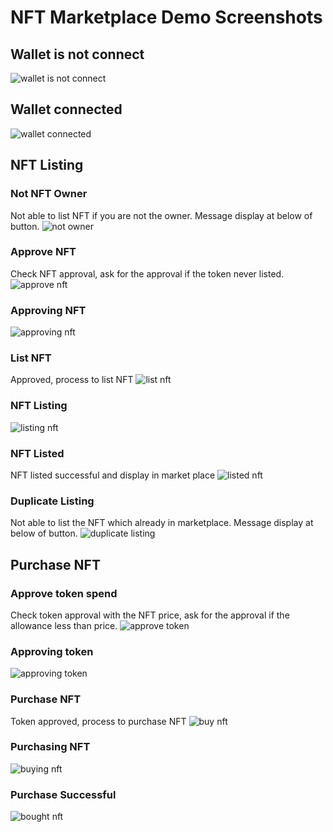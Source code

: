 # NFT Marketplace Demo Screenshots

## Wallet is not connect
![wallet is not connect](./screenshots/1_wallet_not_connect.png "wallet is not connect")

## Wallet connected
![wallet connected](./screenshots/2_wallet_connected.png "wallet connected")

## NFT Listing

### Not NFT Owner
Not able to list NFT if you are not the owner. Message display at below of button.
![not owner](./screenshots/3_not_owner.png "not owner")

### Approve NFT
Check NFT approval, ask for the approval if the token never listed.
![approve nft](./screenshots/4_approve_nft.png "approve nft")

### Approving NFT
![approving nft](./screenshots/5_approving_nft.png "approving nft")

### List NFT
Approved, process to list NFT
![list nft](./screenshots/6_list_nft.png "list nft")

### NFT Listing
![listing nft](./screenshots/7_listing_nft.png "listing nft")

### NFT Listed
NFT listed successful and display in market place
![listed nft](./screenshots/8_listed_nft.png "listed nft")

### Duplicate Listing
Not able to list the NFT which already in marketplace. Message display at below of button.
![duplicate listing](./screenshots/9_duplicate_listing.png "duplicate listing")

## Purchase NFT
### Approve token spend
Check token approval with the NFT price, ask for the approval if the allowance less than price.
![approve token](./screenshots/10_approve_token.png "approve token")

### Approving token
![approving token](./screenshots/11_approving_token.png "approving token")

### Purchase NFT
Token approved, process to purchase NFT
![buy nft](./screenshots/12_buy_nft.png "buy nft")

### Purchasing NFT
![buying nft](./screenshots/13_buying_nft.png "buying nft")

### Purchase Successful
![bought nft](./screenshots/14_bought_nft.png "bought nft")